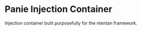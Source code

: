 Panie Injection Container
=========================
Injection container built purposefully for the ntentan framework.